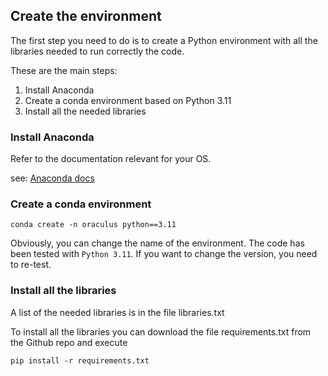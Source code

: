 ## Create the environment
The first step you need to do is to create a Python environment with all the libraries needed to run correctly the code.

These are the main steps:

1. Install Anaconda
2. Create a conda environment based on Python 3.11
3. Install all the needed libraries

### Install Anaconda
Refer to the documentation relevant for your OS.

see: [Anaconda docs](https://docs.anaconda.com/)

### Create a conda environment
```
conda create -n oraculus python==3.11
```
Obviously, you can change the name of the environment.
The code has been tested with `Python 3.11`. If you want to change the version, you need to re-test.

### Install all the libraries
A list of the needed libraries is in the file libraries.txt

To install all the libraries you can download the file requirements.txt from the Github repo and execute
```
pip install -r requirements.txt
```

